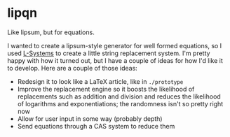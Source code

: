 # lipqn
Like lipsum, but for equations.

I wanted to create a lipsum-style generator for well formed equations, so I used [L-Systems](https://en.wikipedia.org/wiki/L-system) to create a little string replacement system. I'm pretty happy with how it turned out, but I have a couple of ideas for how I'd like it to develop. Here are a couple of those ideas:
- Redesign it to look like a LaTeX article, like in `./prototype`
- Improve the replacement engine so it boosts the likelihood of replacements such as addition and division and reduces the likelihood of logarithms and exponentiations; the randomness isn't so pretty right now
- Allow for user input in some way (probably depth)
- Send equations through a CAS system to reduce them
